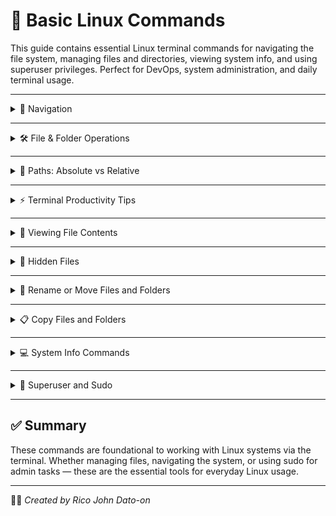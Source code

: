 # 🧰 Basic Linux Commands

This guide contains essential Linux terminal commands for navigating the file system, managing files and directories, viewing system info, and using superuser privileges. Perfect for DevOps, system administration, and daily terminal usage.

---

<details>
<summary>📁 Navigation</summary>

![Navigation](GIF/nav.gif)

### Show Current Directory

```bash
pwd
```

### List Contents

```bash
ls
```

### Change Directory

```bash
cd Documents
```

### Go Up One Level

```bash
cd ..
```

</details>

---

<details>
<summary>🛠 File & Folder Operations</summary>

![Navigation](GIF/FFOperations.gif)

### Create a Directory

```bash
mkdir test
```

### Create a File

```bash
touch test.txt
```

### Remove a File

```bash
rm test.txt
```

### Remove a Directory

```bash
rm -r test
```

</details>

---

<details>
<summary>🧭 Paths: Absolute vs Relative</summary>

![Navigation](GIF/Path.gif)

### Absolute Path

```bash
cd /etc/network
```

### Relative Path

```bash
cd Documents
```

</details>

---

<details>
<summary>⚡ Terminal Productivity Tips</summary>

![Productivity](GIF/productivity.gif)

- **Autocomplete:** Press `Tab`
- **Command History:** `history`
- **Reverse Search:** `Ctrl + R`
- **Cancel Command:** `Ctrl + C`
- **Paste in Terminal:** `Ctrl + Shift + V`

</details>

---

<details>
<summary>📄 Viewing File Contents</summary>

### View a Text File

```bash
cat filename.txt
```

### View Command History File

```bash
cat ~/.bash_history
```

</details>

---

<details>
<summary>📂 Hidden Files</summary>

### List All Files Including Hidden

```bash
ls -a
```

</details>

---

<details>
<summary>🔁 Rename or Move Files and Folders</summary>

### Rename Folder

```bash
mv old_folder new_folder
```

### Rename File

```bash
mv old_file.txt new_file.txt
```

</details>

---

<details>
<summary>📋 Copy Files and Folders</summary>

### Copy Folder Recursively

```bash
cp -r source_folder destination_folder
```

### Copy File

```bash
cp file1.txt file2.txt
```

</details>

---

<details>
<summary>💻 System Info Commands</summary>

### Kernel and System Info

```bash
uname -a
```

### OS Release Info

```bash
cat /etc/os-release
```

### CPU Info

```bash
cat /proc/cpuinfo
```

### Memory Info

```bash
cat /proc/meminfo
```

</details>

---

<details>
<summary>🔐 Superuser and Sudo</summary>

### Create User

```bash
sudo adduser test
```

### Switch User

```bash
su - test
```

### Delete User

```bash
sudo deluser test
```

### Create Group

```bash
sudo addgroup test
```

### Delete Group

```bash
sudo groupdel test
```

</details>

---

## ✅ Summary

These commands are foundational to working with Linux systems via the terminal. Whether managing files, navigating the system, or using sudo for admin tasks — these are the essential tools for everyday Linux usage.

---

🧑‍💻 _Created by Rico John Dato-on_
